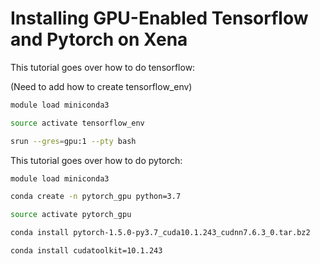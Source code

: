 # Installing GPU-Enabled Tensorflow and Pytorch on Xena

This tutorial goes over how to do tensorflow:

(Need to add how to create tensorflow_env)

```bash
module load miniconda3
```
```bash
source activate tensorflow_env
```
```bash
srun --gres=gpu:1 --pty bash
```

This tutorial goes over how to do pytorch:

```bash
module load miniconda3
```
```bash
conda create -n pytorch_gpu python=3.7
```
```bash
source activate pytorch_gpu
```
```bash
conda install pytorch-1.5.0-py3.7_cuda10.1.243_cudnn7.6.3_0.tar.bz2
```
```bash
conda install cudatoolkit=10.1.243
```
